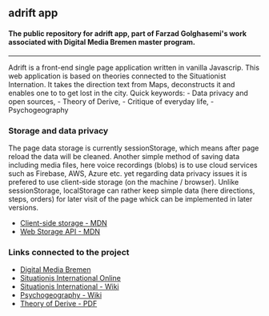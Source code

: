 ## adrift app 

#### The public repository for adrift app, part of Farzad Golghasemi's work associated with Digital Media Bremen master program.
***
Adrift is a front-end single page application written in vanilla Javascrip. This web application is based on theories connected to the Situationist Internation. It takes the direction text from Maps, deconstructs it and enables one to to get lost in the city. 
Quick keywords: - Data privacy and open sources, - Theory of Derive, - Critique of everyday life, - Psychogeography

### Storage and data privacy
The page data storage is currently sessionStorage, which means after page reload the data will be cleaned.
Another simple method of saving data including media files, here voice recordings (blobs) is to use cloud services such as Firebase, AWS, Azure etc. yet regarding data privacy issues it is prefered to use client-side storage (on the machine / browser). Unlike sessionStorage, localStorage can rather keep simple data (here directions, steps, orders) for later visit of the page whick can be implemented in later versions.

- [Client-side storage - MDN](https://developer.mozilla.org/en-US/docs/Learn/JavaScript/Client-side_web_APIs/Client-side_storage)
- [Web Storage API - MDN](https://developer.mozilla.org/en-US/docs/Web/API/Web_Storage_API)



### Links connected to the project

- [Digital Media Bremen](http://digitalmedia-bremen.de/)
- [Situationis International Online](https://www.cddc.vt.edu/sionline/)
- [Situationis International - Wiki](https://en.wikipedia.org/wiki/Situationist_International)
- [Psychogeography - Wiki](https://en.wikipedia.org/wiki/Psychogeography)
- [Theory of Derive - PDF](http://tbook.constantvzw.org/wp-content/derivedebord.pdf)
